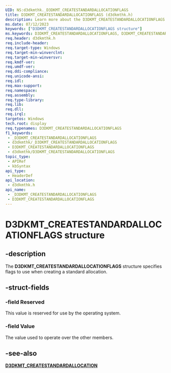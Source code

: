 ```yaml
---
UID: NS:d3dkmthk._D3DKMT_CREATESTANDARDALLOCATIONFLAGS
title: D3DKMT_CREATESTANDARDALLOCATIONFLAGS (d3dkmthk.h)
description: Learn more about the D3DKMT_CREATESTANDARDALLOCATIONFLAGS structure.
ms.date: 07/12/2023
keywords: ["D3DKMT_CREATESTANDARDALLOCATIONFLAGS structure"]
ms.keywords: D3DKMT_CREATESTANDARDALLOCATIONFLAGS, D3DKMT_CREATESTANDARDALLOCATIONFLAGS structure [Display Devices], _D3DKMT_CREATESTANDARDALLOCATIONFLAGS, d3dkmthk/D3DKMT_CREATESTANDARDALLOCATIONFLAGS, display.d3dkmt-createstandardallocationflags
req.header: d3dkmthk.h
req.include-header: 
req.target-type: Windows
req.target-min-winverclnt: 
req.target-min-winversvr: 
req.kmdf-ver: 
req.umdf-ver: 
req.ddi-compliance: 
req.unicode-ansi: 
req.idl: 
req.max-support: 
req.namespace: 
req.assembly: 
req.type-library: 
req.lib: 
req.dll: 
req.irql: 
targetos: Windows
tech.root: display
req.typenames: D3DKMT_CREATESTANDARDALLOCATIONFLAGS
f1_keywords:
 - _D3DKMT_CREATESTANDARDALLOCATIONFLAGS
 - d3dkmthk/_D3DKMT_CREATESTANDARDALLOCATIONFLAGS
 - D3DKMT_CREATESTANDARDALLOCATIONFLAGS
 - d3dkmthk/D3DKMT_CREATESTANDARDALLOCATIONFLAGS
topic_type:
 - APIRef
 - kbSyntax
api_type:
 - HeaderDef
api_location:
 - d3dkmthk.h
api_name:
 - _D3DKMT_CREATESTANDARDALLOCATIONFLAGS
 - D3DKMT_CREATESTANDARDALLOCATIONFLAGS
---
```


# D3DKMT_CREATESTANDARDALLOCATIONFLAGS structure

## -description

The **D3DKMT_CREATESTANDARDALLOCATIONFLAGS** structure specifies flags to use when creating a standard allocation.

## -struct-fields

### -field Reserved

This value is reserved for use by the operating system.

### -field Value

The value used to operate over the other members.

## -see-also

[**D3DKMT_CREATESTANDARDALLOCATION**](ns-d3dkmthk-_d3dkmt_createstandardallocation.md)
